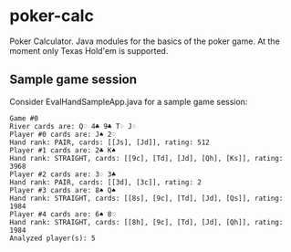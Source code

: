 poker-calc
==========

Poker Calculator.
Java modules for the basics of the poker game. At the moment only Texas Hold'em is supported.

## Sample game session

Consider EvalHandSampleApp.java for a sample game session:

    Game #0
    River cards are: Q♡ 4♣ 9♣ T♢ J♢
    Player #0 cards are: J♠ 2♡
    Hand rank: PAIR, cards: [[Js], [Jd]], rating: 512
    Player #1 cards are: 2♣ K♠
    Hand rank: STRAIGHT, cards: [[9c], [Td], [Jd], [Qh], [Ks]], rating: 3968
    Player #2 cards are: 3♢ 3♣
    Hand rank: PAIR, cards: [[3d], [3c]], rating: 2
    Player #3 cards are: 8♠ Q♠
    Hand rank: STRAIGHT, cards: [[8s], [9c], [Td], [Jd], [Qs]], rating: 1984
    Player #4 cards are: 6♠ 8♡
    Hand rank: STRAIGHT, cards: [[8h], [9c], [Td], [Jd], [Qh]], rating: 1984
    Analyzed player(s): 5


